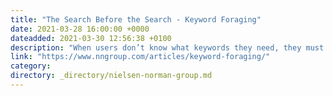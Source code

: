 ```yaml
---
title: "The Search Before the Search - Keyword Foraging"
date: 2021-03-28 16:00:00 +0000
dateadded: 2021-03-30 12:56:38 +0100
description: "When users don’t know what keywords they need, they must do extra work to determine what their desired item or concept is called."
link: "https://www.nngroup.com/articles/keyword-foraging/"
category:
directory: _directory/nielsen-norman-group.md
---
```

